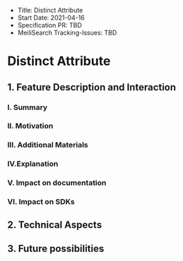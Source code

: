 - Title: Distinct Attribute
- Start Date: 2021-04-16
- Specification PR: TBD
- MeiliSearch Tracking-Issues: TBD

# Distinct Attribute

## 1. Feature Description and Interaction

### I. Summary
### II. Motivation
### III. Additional Materials
### IV.Explanation
### V. Impact on documentation
### VI. Impact on SDKs

## 2. Technical Aspects

## 3. Future possibilities